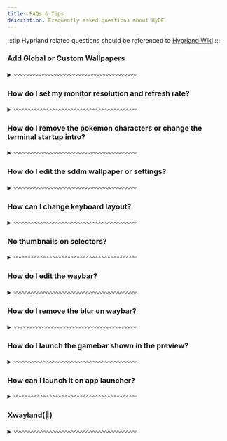 ```yaml
---
title: FAQs & Tips
description: Frequently asked questions about HyDE
---
```


:::tip
Hyprland related questions should be referenced to [Hyprland Wiki](https://wiki.hyprland.org)
:::

### Add Global or Custom Wallpapers

<details>
<summary>〰️〰️〰️〰️〰️〰️〰️〰️〰️〰️〰️〰️〰️〰️〰️〰️〰️〰️〰️〰️</summary>

#### Global wallpapers

Global wallpapers will be shown in the selector across all themes.

In your `xdg_config/hyde/config.toml` add this.

````toml
[wallpaper]
custom_paths = [
    "$XDG_PICTURES_DIR",
    "/path/to/pretty/wallpapers",
] # List of paths to search for wallpapers

```s

#### Custom wallpapers per theme

##### Option 1: GUI

Using dolphin to select a wallpaper/s for a theme

![image](https://github.com/user-attachments/assets/a72458fc-da94-45e4-8dd4-dba48b910e82)

1. Select image
2. Right Click and hover, "Set As Wallpaper"
3. Choose a destination theme

##### Option 2: CLI

Custom wallpapers are added per theme.

1. Add a wallpaper in`~/.config/hyde/themes/Theme-Name/wallpapers/*`.
2. Then run`hyde-shell reload`

---

---

</details>

### How do I screen record?

<details>
<summary>〰️〰️〰️〰️〰️〰️〰️〰️〰️〰️〰️〰️〰️〰️〰️〰️〰️〰️〰️〰️</summary>

You can screen record using the following wayland based recording packages.

`wl-screenrec`

`wf-recorder`

`kooha `

`obs`

</details>

### How do I set my own preferences?

<details>
<summary>〰️〰️〰️〰️〰️〰️〰️〰️〰️〰️〰️〰️〰️〰️〰️〰️〰️〰️〰️〰️</summary>

You can set your Hyprland preferences in `xdg_config/hypr/userprefs.conf`. These settings are retained even when updating the repository.

See `Configuring` > `Hyprland` to learn how we structure hyprlad configurations.

</details>

### How do I update my dotfiles to the latest?

<details>
<summary>〰️〰️〰️〰️〰️〰️〰️〰️〰️〰️〰️〰️〰️〰️〰️〰️〰️〰️〰️〰️</summary>

```sh
cd ~/HyDE/Scripts
git pull
./install.sh -r
````

See `Resources` > `Restore Configuration` on how it works

</details>

### How do I set my monitor resolution and refresh rate?

<details>
<summary>〰️〰️〰️〰️〰️〰️〰️〰️〰️〰️〰️〰️〰️〰️〰️〰️〰️〰️〰️〰️</summary>

You can set the monitor resolution and refresh rate in `~/.config/hypr/monitors.conf`

`monitor = DP-1,2560x1440@144,0x0, 1` >> The @ set's the refresh rate

This is a `how to hyprland` question, always seek there wiki, https://wiki.hyprland.org/Configuring/Monitors/

</details>

### How do I remove the pokemon characters or change the terminal startup intro?

<details>
<summary>〰️〰️〰️〰️〰️〰️〰️〰️〰️〰️〰️〰️〰️〰️〰️〰️〰️〰️〰️〰️</summary>

You need to edit the `.hyde.zshrc` file in your home directory at `~/.hyde.zshrc`

1. Edit`~/.hyde.zshrc`
2. add a # to line 158 where pokego --no-title -r 1,3,6
3. save

</details>

### How do I edit the sddm wallpaper or settings?

<details>
<summary>〰️〰️〰️〰️〰️〰️〰️〰️〰️〰️〰️〰️〰️〰️〰️〰️〰️〰️〰️〰️</summary>

- Change Wallpaper
  You need to manually run the script `~/.config/hypr/sddmwall.sh` on the wallpaper you want for the login screen, you can select the wallpaper from the themes and make sure it is the current swww wallpaper.
- Change SDDM settings
  (colors, background, date format, font) can be configured in `/usr/share/sddm/themes/corners/theme.conf`

if you want to modify the structure then you'll have to modify the qml files in /usr/share/sddm/themes/corners/components

</details>

### How can I change keyboard layout?

<details>
<summary>〰️〰️〰️〰️〰️〰️〰️〰️〰️〰️〰️〰️〰️〰️〰️〰️〰️〰️〰️〰️</summary>

Read this first: https://wiki.hyprland.org/Configuring/Variables/#input

In HyDE we have the `~/.config/hypr/userprefs.conf ` add the configuration in there.

```hyprlang
input {
  kb_layout = us,de
}
```

Use `SUPER` + `K` to switch between layouts.

</details>

### No thumbnails on selectors?

<details>
<summary>〰️〰️〰️〰️〰️〰️〰️〰️〰️〰️〰️〰️〰️〰️〰️〰️〰️〰️〰️〰️</summary>

If your thumnails are not loading, try to rebuild your wallpaper cache.

`swwwallcache.sh`

</details>

### How do I edit the waybar?

<details>
<summary>〰️〰️〰️〰️〰️〰️〰️〰️〰️〰️〰️〰️〰️〰️〰️〰️〰️〰️〰️〰️</summary>

You can set your required modules in this file - `~/.config/waybar/config.ctl`

Refer to the theming documentation here in the Wiki. [Waybar](https://github.com/Alexays/Waybar/wiki)

</details>

### How do I remove the blur on waybar?

<details>
<summary>〰️〰️〰️〰️〰️〰️〰️〰️〰️〰️〰️〰️〰️〰️〰️〰️〰️〰️〰️〰️</summary>

You can remove the blur on waybar by removing blurls = waybar in the themes directory by commenting the line at the end of each `theme.conf` file.
Themes Directory: `~/.config/hypr/themes/`

</details>

### How do I launch the gamebar shown in the preview?

<details>
<summary>〰️〰️〰️〰️〰️〰️〰️〰️〰️〰️〰️〰️〰️〰️〰️〰️〰️〰️〰️〰️</summary>

You'll need steam game or lutris library installed, and then run this:

`~/.config/hypr/scripts/gamelauncher.sh <n>` # where n is style [1-4]

</details>

### How can I launch it on app launcher?

<details>
<summary>〰️〰️〰️〰️〰️〰️〰️〰️〰️〰️〰️〰️〰️〰️〰️〰️〰️〰️〰️〰️</summary>

Find the .desktop entry using this handy command find /usr/share/applications -name '\*code.desktop' image
You should copy then edit the .desktop entry of each application to `~/.local/share/applications/`
Find the Exec = part then add the flags
image

> 📢 Remember, if you're looking to edit or create a .desktop file, it's a good practice to place it in ~/.local/share/applications/ to avoid modifying >system-wide files. This ensures that your changes are user-specific and do not require administrative privileges

Here is the [wiki](https://wiki.archlinux.org/title/Desktop_entries) on how to deal with .desktop entries.

</details>

### Xwayland(👹)

<details>
<summary>〰️〰️〰️〰️〰️〰️〰️〰️〰️〰️〰️〰️〰️〰️〰️〰️〰️〰️〰️〰️</summary>

Please navigate to the Hyprland wiki for the explanation.

[XWayland](https://wiki.hyprland.org/Configuring/XWayland/)
Note that if the application does not support Wayland, HyDE, Hyprland and Wayland itself don't have powers to magically fixed the issue! Do not report this as an issue, try to open questions on the [Discussion panel](https://github.com/HyDE-Project/Hyde-cli) for help.

Known Issues

- Few scaling issues with rofi configs, as they are created based on my ultrawide (21:9) display.
- Random lockscreen crash, refer https://github.com/swaywm/sway/issues/7046
- Waybar launching rofi breaks mouse input (added sleep 0.1 as workaround), refer https://github.com/Alexays/Waybar/issues/1850
- Flatpak QT apps do not follow system theme

</details>
